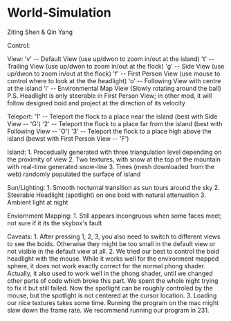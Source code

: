 # World-Simulation

Ziting Shen & Qin Yang

Control:

View: 
	'v' -- Default View (use up/dwon to zoom in/out at the island)
	't' -- Trailing View (use up/dwon to zoom in/out at the flock)
	'g' -- Side View (use up/dwon to zoom in/out at the flock)
	'f' -- First Person View (use mouse to control where to look at the the headlight)
	'o' -- Following View with centre at the island
	'l' -- Environmental Map View (Slowly rotating around the ball)
	P.S. Headlight is only steerable in First Person View; in other mod, it will follow designed boid and project at the direction of its velocity

Teleport:
	'1' -- Teleport the flock to a place near the island (best with Side View -- 'G')
	'2' -- Teleport the flock to a place far from the island (best with Following View -- 'O')
	'3' -- Teleport the flock to a place high above the island (bewst with First Person View -- 'F')

Island:
	1. Procedually generated with three triangulation level depending on the proximity of view
	2. Two textures, with snow at the top of the mountain with real-time generated snow-line
	3. Trees (mesh downloaded from the web) randomly populated the surface of island

Sun/Lighting:
	1. Smooth nocturnal transition as sun tours around the sky
	2. Steerable Headlight (spotlight) on one boid with natural attenuation
	3. Ambient light at night

Enviornment Mapping:
	1. Still appears incongruous when some faces meet; not sure if it its the skybox's fault

Caveats:
	1. After pressing 1, 2, 3, you also need to switch to different views to see the boids. Otherwise they might be too small in the default view or not visible in the default view at all.
	2. We tried our best to control the boid headlight with the mouse. While it works well for the environment mapped sphere, it does not work exactly correct for the normal phong shader. Actually, it also used to work well in the phong shader, until we changed other parts of code which broke this part. We spent the whole night trying to fix it but still failed. Now the spotlight can be roughly controled by the mouse, but the spotlight is not centered at the cursor location.
	3. Loading our nice textures takes some time. Running the program on the mac might slow down the frame rate. We recommend running our program in 231.
